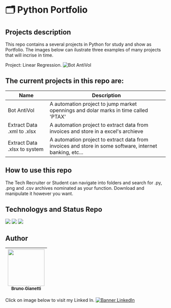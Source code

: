 # :card_index_dividers: Python Portfolio

## Projects description

This repo contains a several projects in Python for study and show as Portfolio. The images below can ilustrate three examples of many projects that will incrise in time.

Project: Linear Regression.
![Bot AntiVol](https://github.com/BrunoGianetti/MyPythonProjects/assets/55636879/aaac9431-9bed-4f1b-981a-2b27d306cc8c)



## The current projects in this repo are:

| Name | Description |
|--- |---|
| Bot AntiVol | A automation project to jump market opennings and dolar marks in time called 'PTAX' |
| Extract Data .xml to .xlsx | A automation project to extract data from invoices and store in a excel's archieve |
| Extract Data .xlsx to system | A automation project to extract data from invoices and store in some software, internet banking, etc... |


## How to use this repo

The Tech Recruiter or Student can navigate into folders and search for .py, .png and .csv archives nominated as your function. Download and manipulate it however you want.

## Technologys and Status Repo


<img src="https://img.shields.io/badge/Language-Python-blue"> <img src="https://img.shields.io/badge/Status-always%20under%20construction-yellow"> <img src="https://img.shields.io/github/downloads/brunogianetti/DataSciencePortfolio/total?style=plastic"> 

## Author

| [<img src="https://avatars.githubusercontent.com/u/55636879?v=4" width=115><br><sub>Bruno Gianetti</sub>](https://github.com/brunogianetti) |
| :---: |

Click on image below to visit my Linked In.
[![Banner LinkedIn](https://user-images.githubusercontent.com/55636879/210119349-4576385f-6bc2-4009-9b0a-374477fba4a9.png)](https://www.linkedin.com/in/brunogianetti/)
